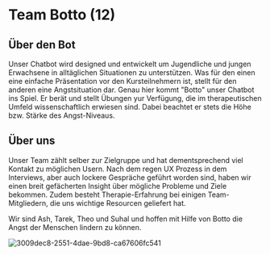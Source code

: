 # Team Botto (12)

## Über den Bot

Unser Chatbot wird designed und entwickelt um Jugendliche und jungen Erwachsene in alltäglichen Situationen zu unterstützen. Was für den einen eine einfache Präsentation vor den Kursteilnehmern ist, stellt für den anderen eine Angstsituation dar. 
Genau hier kommt "Botto" unser Chatbot ins Spiel. Er berät und stellt Übungen yur Verfügung, die im therapeutischen Umfeld wissenschaftlich erwiesen sind. Dabei beachtet er stets die Höhe bzw. Stärke des Angst-Niveaus. 

## Über uns

Unser Team zählt selber zur Zielgruppe und hat dementsprechend viel Kontakt zu möglichen Usern. Nach dem regen UX Prozess in dem Interviews, aber auch lockere Gespräche geführt worden sind, haben wir einen breit gefächerten Insight über mögliche Probleme und Ziele bekommen.
Zudem besteht Therapie-Erfahrung bei einigen Team-Mitgliedern, die uns wichtige Resourcen geliefert hat. 

Wir sind Ash, Tarek, Theo und Suhal und hoffen mit Hilfe von Botto die Angst der Menschen lindern zu können. 

![3009dec8-2551-4dae-9bd8-ca67606fc541](https://user-images.githubusercontent.com/117979602/203177014-3c0221f5-26bc-4f6e-9104-e76dfa6da93e.JPG)
